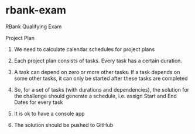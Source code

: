# rbank-exam
RBank Qualifying Exam

Project Plan
1. We need to calculate calendar schedules for project plans

2. Each project plan consists of tasks. Every task has a certain duration.

3. A task can depend on zero or more other tasks. If a task depends on some other tasks, it can only be started after these tasks are completed

4. So, for a set of tasks (with durations and dependencies), the solution for the challenge should generate a schedule, i.e. assign Start and End Dates for every task

5. It is ok to have a console app

6. The solution should be pushed to GitHub

